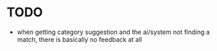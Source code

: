# TODO 

- when getting category suggestion and the ai/system not finding a match, there is basically no feedback at all